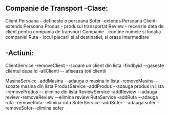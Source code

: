 Companie de Transport
-Clase:
--
Client
Persoana - defineste o persoana
Sofer -extends Persoana 
Client- extends Persoana
Produs - produsul transportat
Review - recenzie data de client pentru compania de transport
Companie - contine numele si locatia companiei 
Ruta - locul plecarii si al destinatiei, si orase intermediare

-Actiuni:
--
ClientService -removeClient --scoare un client din lista
              -findbyid --gaseste clientul dupa id
              -allClienti -- afiseaza toti clientii
             
 MasinaService -addMasina --adauga o masina in lista
               -removeMasina--scoate masina din lista
 ProdusService -addProdus --adauga produs in lista
               -removeProdus -- elimina din lista
 ReviewService  -addReview --adauga review
                -removeReview --elimina review
 RutaService    -addRuta --adauga ruta
                -removeRuta--elimina ruta
 SoferService   -addSofer --adauga sofer
                -removeSofer--elimina sofer
